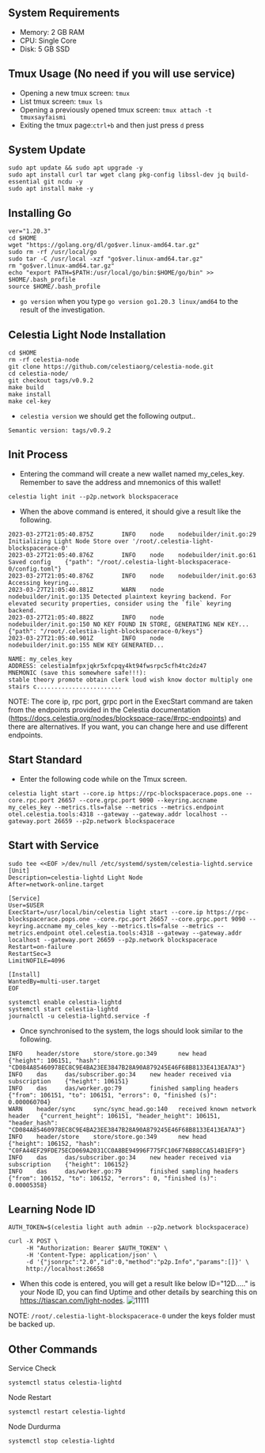 ## System Requirements
- Memory: 2 GB RAM
- CPU: Single Core
- Disk: 5 GB SSD

## Tmux Usage (No need if you will use service)
- Opening a new tmux screen: ```tmux```
- List tmux screen: ```tmux ls```
- Opening a previously opened tmux screen: ```tmux attach -t tmuxsayfaismi```
- Exiting the tmux page:``ctrl+b`` and then just press ``d`` press

## System Update
```
sudo apt update && sudo apt upgrade -y
sudo apt install curl tar wget clang pkg-config libssl-dev jq build-essential git ncdu -y
sudo apt install make -y
```

## Installing Go
```
ver="1.20.3"
cd $HOME
wget "https://golang.org/dl/go$ver.linux-amd64.tar.gz"
sudo rm -rf /usr/local/go
sudo tar -C /usr/local -xzf "go$ver.linux-amd64.tar.gz"
rm "go$ver.linux-amd64.tar.gz"
echo "export PATH=$PATH:/usr/local/go/bin:$HOME/go/bin" >> $HOME/.bash_profile
source $HOME/.bash_profile
```

- ``go version``  when you type ``go version go1.20.3 linux/amd64`` to the result of the investigation.

## Celestia Light Node Installation
```
cd $HOME 
rm -rf celestia-node 
git clone https://github.com/celestiaorg/celestia-node.git 
cd celestia-node/ 
git checkout tags/v0.9.2
make build 
make install 
make cel-key 
```

- ``celestia version`` we should get the following output..
```
Semantic version: tags/v0.9.2
```

## Init Process
- Entering the command will create a new wallet named my_celes_key. Remember to save the address and mnemonics of this wallet!
```
celestia light init --p2p.network blockspacerace
```
- When the above command is entered, it should give a result like the following.
```
2023-03-27T21:05:40.875Z        INFO    node    nodebuilder/init.go:29  Initializing Light Node Store over '/root/.celestia-light-blockspacerace-0'
2023-03-27T21:05:40.876Z        INFO    node    nodebuilder/init.go:61  Saved config    {"path": "/root/.celestia-light-blockspacerace-0/config.toml"}
2023-03-27T21:05:40.876Z        INFO    node    nodebuilder/init.go:63  Accessing keyring...
2023-03-27T21:05:40.881Z        WARN    node    nodebuilder/init.go:135 Detected plaintext keyring backend. For elevated security properties, consider using the `file` keyring backend.
2023-03-27T21:05:40.882Z        INFO    node    nodebuilder/init.go:150 NO KEY FOUND IN STORE, GENERATING NEW KEY...    {"path": "/root/.celestia-light-blockspacerace-0/keys"}
2023-03-27T21:05:40.901Z        INFO    node    nodebuilder/init.go:155 NEW KEY GENERATED...

NAME: my_celes_key
ADDRESS: celestia1mfpxjqkr5xfcpqy4kt94fwsrpc5cfh4tc2dz47
MNEMONIC (save this somewhere safe!!!): 
stable theory promote obtain clerk loud wish know doctor multiply one stairs c........................
```
NOTE: The core ip, rpc port, grpc port in the ExecStart command are taken from the endpoints provided in the Celestia documentation (https://docs.celestia.org/nodes/blockspace-race/#rpc-endpoints) and there are alternatives. If you want, you can change here and use different endpoints. 

## Start Standard
- Enter the following code while on the Tmux screen.
```
celestia light start --core.ip https://rpc-blockspacerace.pops.one --core.rpc.port 26657 --core.grpc.port 9090 --keyring.accname my_celes_key --metrics.tls=false --metrics --metrics.endpoint otel.celestia.tools:4318 --gateway --gateway.addr localhost --gateway.port 26659 --p2p.network blockspacerace
```

## Start with Service
```
sudo tee <<EOF >/dev/null /etc/systemd/system/celestia-lightd.service
[Unit]
Description=celestia-lightd Light Node
After=network-online.target

[Service]
User=$USER
ExecStart=/usr/local/bin/celestia light start --core.ip https://rpc-blockspacerace.pops.one --core.rpc.port 26657 --core.grpc.port 9090 --keyring.accname my_celes_key --metrics.tls=false --metrics --metrics.endpoint otel.celestia.tools:4318 --gateway --gateway.addr localhost --gateway.port 26659 --p2p.network blockspacerace
Restart=on-failure
RestartSec=3
LimitNOFILE=4096

[Install]
WantedBy=multi-user.target
EOF
```
```
systemctl enable celestia-lightd
systemctl start celestia-lightd
journalctl -u celestia-lightd.service -f
```
- Once synchronised to the system, the logs should look similar to the following.
```
INFO    header/store    store/store.go:349      new head        {"height": 106151, "hash": "CD084A85460978EC8C9E4BA23EE3847B28A90A879245E46F68B8133E413EA7A3"}
INFO    das     das/subscriber.go:34    new header received via subscription    {"height": 106151}
INFO    das     das/worker.go:79        finished sampling headers       {"from": 106151, "to": 106151, "errors": 0, "finished (s)": 0.000060704}
WARN    header/sync     sync/sync_head.go:140   received known network header   {"current_height": 106151, "header_height": 106151, "header_hash": "CD084A85460978EC8C9E4BA23EE3847B28A90A879245E46F68B8133E413EA7A3"}
INFO    header/store    store/store.go:349      new head        {"height": 106152, "hash": "C0FA44EF29FDE75ECD069A2031CC0A8BE94996F775FC106F76B88CCA514B1EF9"}
INFO    das     das/subscriber.go:34    new header received via subscription    {"height": 106152}
INFO    das     das/worker.go:79        finished sampling headers       {"from": 106152, "to": 106152, "errors": 0, "finished (s)": 0.00005358}
```
## Learning Node ID
```
AUTH_TOKEN=$(celestia light auth admin --p2p.network blockspacerace)
```
```
curl -X POST \
     -H "Authorization: Bearer $AUTH_TOKEN" \
     -H 'Content-Type: application/json' \
     -d '{"jsonrpc":"2.0","id":0,"method":"p2p.Info","params":[]}' \
     http://localhost:26658
```
- When this code is entered, you will get a result like below ID="12D....." is your Node ID, you can find Uptime and other details by searching this on https://tiascan.com/light-nodes.
![11111](https://user-images.githubusercontent.com/73176377/228071707-5f6639e6-b51c-48a9-957a-33a317f5653b.PNG)

NOTE: ```/root/.celestia-light-blockspacerace-0``` under the keys folder must be backed up.

## Other Commands
Service Check
```
systemctl status celestia-lightd
```

Node Restart
```
systemctl restart celestia-lightd
```

Node Durdurma
```
systemctl stop celestia-lightd
```
